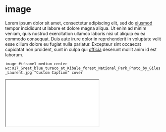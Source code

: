 <style>@import "main.css";</style>

# image

Lorem ipsum dolor sit amet, consectetur adipiscing elit, sed do [eiusmod](/zoomto/iframe1/pct:16.32,23.61,27.88,25.37) tempor incididunt ut labore et dolore magna aliqua. Ut enim ad minim veniam, quis nostrud exercitation ullamco laboris nisi ut aliquip ex ea commodo consequat. Duis aute irure dolor in reprehenderit in voluptate velit esse cillum dolore eu fugiat nulla pariatur. Excepteur sint occaecat cupidatat non proident, sunt in culpa qui [officia](zoomto/iframe2/pct:25,25,25,25) deserunt mollit anim id est laborum.

`image #iframe1 medium center wc:017_Great_blue_turaco_at_Kibale_forest_National_Park_Photo_by_Giles_Laurent.jpg "Custom Caption" cover`

<iframe
  id="iframe2"
  src="image/?src=gh:rsnyder/media/Bird.jpg&cover"
  class="center box-shadow"
  allowfullscreen
></iframe>
